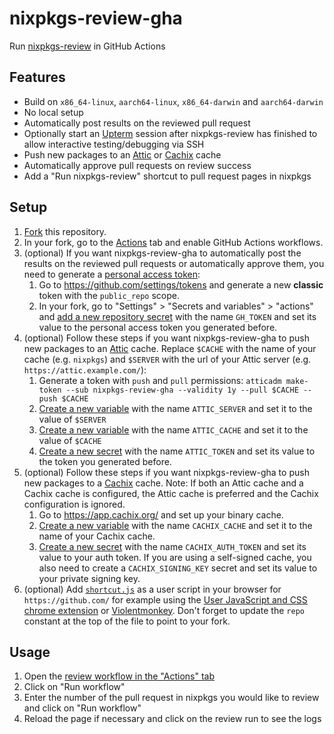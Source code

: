# nixpkgs-review-gha

Run [nixpkgs-review](https://github.com/Mic92/nixpkgs-review) in GitHub Actions

## Features
- Build on `x86_64-linux`, `aarch64-linux`, `x86_64-darwin` and `aarch64-darwin`
- No local setup
- Automatically post results on the reviewed pull request
- Optionally start an [Upterm](https://upterm.dev/) session after nixpkgs-review has finished to allow interactive testing/debugging via SSH
- Push new packages to an [Attic](https://github.com/zhaofengli/attic) or [Cachix](https://www.cachix.org/) cache
- Automatically approve pull requests on review success
- Add a "Run nixpkgs-review" shortcut to pull request pages in nixpkgs

## Setup
1. [Fork](https://github.com/Defelo/nixpkgs-review-gha/fork) this repository.
2. In your fork, go to the [Actions](../../actions) tab and enable GitHub Actions workflows.
3. (optional) If you want nixpkgs-review-gha to automatically post the results on the reviewed pull requests or automatically approve them, you need to generate a [personal access token](https://docs.github.com/en/authentication/keeping-your-account-and-data-secure/managing-your-personal-access-tokens):
    1. Go to <https://github.com/settings/tokens> and generate a new **classic** token with the `public_repo` scope.
    2. In your fork, go to "Settings" > "Secrets and variables" > "actions" and [add a new repository secret](../../settings/secrets/actions/new) with the name `GH_TOKEN` and set its value to the personal access token you generated before.
4. (optional) Follow these steps if you want nixpkgs-review-gha to push new packages to an [Attic](https://github.com/zhaofengli/attic) cache. Replace `$CACHE` with the name of your cache (e.g. `nixpkgs`) and `$SERVER` with the url of your Attic server (e.g. `https://attic.example.com/`):
    1. Generate a token with `push` and `pull` permissions: `atticadm make-token --sub nixpkgs-review-gha --validity 1y --pull $CACHE --push $CACHE`
    2. [Create a new variable](../../settings/variables/actions/new) with the name `ATTIC_SERVER` and set it to the value of `$SERVER`
    3. [Create a new variable](../../settings/variables/actions/new) with the name `ATTIC_CACHE` and set it to the value of `$CACHE`
    4. [Create a new secret](../../settings/secrets/actions/new) with the name `ATTIC_TOKEN` and set its value to the token you generated before.
5. (optional) Follow these steps if you want nixpkgs-review-gha to push new packages to a [Cachix](https://www.cachix.org/) cache. Note: If both an Attic cache and a Cachix cache is configured, the Attic cache is preferred and the Cachix configuration is ignored.
    1. Go to https://app.cachix.org/ and set up your binary cache.
    2. [Create a new variable](../../settings/variables/actions/new) with the name `CACHIX_CACHE` and set it to the name of your Cachix cache.
    3. [Create a new secret](../../settings/secrets/actions/new) with the name `CACHIX_AUTH_TOKEN` and set its value to your auth token. If you are using a self-signed cache, you also need to create a `CACHIX_SIGNING_KEY` secret and set its value to your private signing key.
6. (optional) Add [`shortcut.js`](shortcut.js) as a user script in your browser for `https://github.com/` for example using the [User JavaScript and CSS chrome extension](https://chromewebstore.google.com/detail/user-javascript-and-css/nbhcbdghjpllgmfilhnhkllmkecfmpld) or [Violentmonkey](https://violentmonkey.github.io/). Don't forget to update the `repo` constant at the top of the file to point to your fork.

## Usage
1. Open the [review workflow in the "Actions" tab](../../actions/workflows/review.yml)
2. Click on "Run workflow"
3. Enter the number of the pull request in nixpkgs you would like to review and click on "Run workflow"
4. Reload the page if necessary and click on the review run to see the logs
